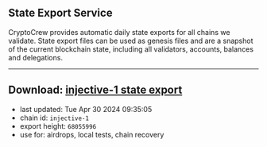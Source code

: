 ## State Export Service
CryptoCrew provides automatic daily state exports for all chains we validate. State export files can be used as genesis files and are a snapshot of the current blockchain state, including all validators, accounts, balances and delegations.

---
**Download: [injective-1 state export](https://dl-eu2.ccvalidators.com/SERVICE/injective/injective-1_export_68055996.json)**
---

- last updated: Tue Apr 30 2024 09:35:05
- chain id: `injective-1`
- export height: `68055996`
- use for: airdrops, local tests, chain recovery
